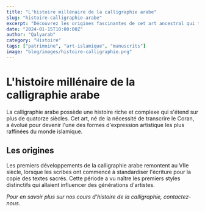 ```yaml
---
title: "L'histoire millénaire de la calligraphie arabe"
slug: "histoire-calligraphie-arabe"
excerpt: "Découvrez les origines fascinantes de cet art ancestral qui traverse les siècles, depuis les premiers manuscrits jusqu'aux créations contemporaines."
date: "2024-01-15T10:00:00Z"
author: "Qalyarab"
category: "Histoire"
tags: ["patrimoine", "art-islamique", "manuscrits"]
image: "blog/images/histoire-calligraphie.png"
---
```


# L'histoire millénaire de la calligraphie arabe

La calligraphie arabe possède une histoire riche et complexe qui s'étend sur plus de quatorze siècles. Cet art, né de la nécessité de transcrire le Coran, a évolué pour devenir l'une des formes d'expression artistique les plus raffinées du monde islamique.

## Les origines

Les premiers développements de la calligraphie arabe remontent au VIIe siècle, lorsque les scribes ont commencé à standardiser l'écriture pour la copie des textes sacrés. Cette période a vu naître les premiers styles distinctifs qui allaient influencer des générations d'artistes.

*Pour en savoir plus sur nos cours d'histoire de la calligraphie, contactez-nous.*